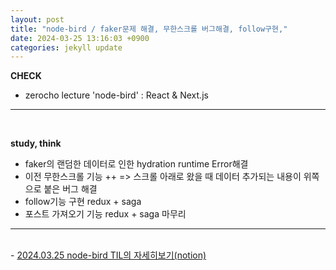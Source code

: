```yaml
---
layout: post
title: "node-bird / faker문제 해결, 무한스크롤 버그해결, follow구현,"
date: 2024-03-25 13:16:03 +0900
categories: jekyll update
---
```


<b>CHECK</b>

- zerocho lecture 'node-bird' : React & Next.js
  <br>

---

<br>

<b> study, think </b>

- faker의 랜덤한 데이터로 인한 hydration runtime Error해결
- 이전 무한스크롤 기능 ++ => 스크롤 아래로 왔을 때 데이터 추가되는 내용이 위쪽으로 붙은 버그 해결
- follow기능 구현 redux + saga
- 포스트 가져오기 기능 redux + saga 마무리
  <br>

---

<br>
- <a href='https://www.notion.so/fun-blog/next-js-hydration-Error-bug-4355d08b9e1842e2bd782e3cba9ba195' target="_blank" rel="noreferrer noopener">2024.03.25 node-bird TIL의 자세히보기(notion)</a>
